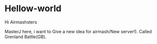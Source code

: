 # Hellow-world

Hi Airmashsters

MasterJ here, i want to Give a new idea for airmash/New server!).
Called Grenland Battle(GB).
